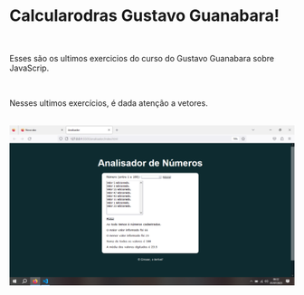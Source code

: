 <h1>Calcularodras Gustavo Guanabara!</h1>
<br>
<p>Esses são os ultimos exercicios do curso do Gustavo Guanabara sobre JavaScrip.</p>
<br>
<p>Nesses ultimos exercícios, é dada atenção a vetores.</p>
<br>
<img src="print.png">
